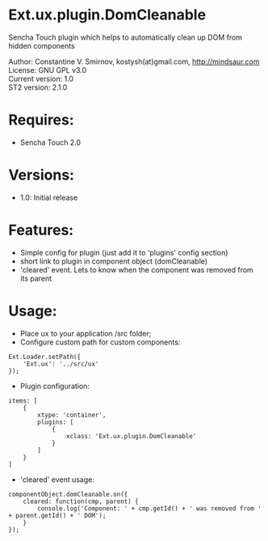 Ext.ux.plugin.DomCleanable
==========================

Sencha Touch plugin which helps to automatically clean up DOM from hidden components  

Author: Constantine V. Smirnov, kostysh(at)gmail.com, http://mindsaur.com    
License: GNU GPL v3.0    
Current version: 1.0    
ST2 version: 2.1.0 

Requires:
=========
- Sencha Touch 2.0  

Versions:
=========
- 1.0: Initial release  

Features:
=========
- Simple config for plugin (just add it to 'plugins' config section)
- short link to plugin in component object (domCleanable)
- 'cleared' event. Lets to know when the component was removed from its parent  

Usage:
======

- Place ux to your application /src folder;
- Configure custom path for custom components:

<!-- language: lang-js -->
            
    Ext.Loader.setPath({
        'Ext.ux': '../src/ux'
    });

- Plugin configuration:

<!-- language: lang-js -->
            
    items: [
        {
            xtype: 'container',
            plugins: [
                {
                    xclass: 'Ext.ux.plugin.DomCleanable'
                }
            ]
        }
    ]

- 'cleared' event usage:

<!-- language: lang-js -->
            
    componentObject.domCleanable.on({
        cleared: function(cmp, parent) {
            console.log('Component: ' + cmp.getId() + ' was removed from ' + parent.getId() + ' DOM');
        }
    });


